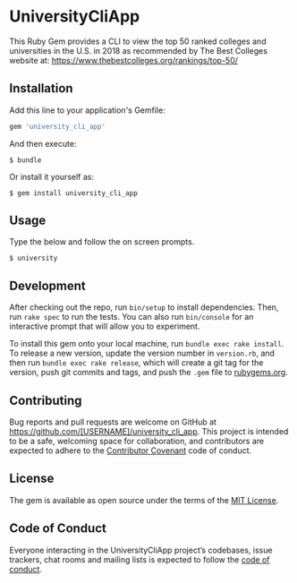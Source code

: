 # UniversityCliApp

This Ruby Gem provides a CLI to view the top 50 ranked colleges and universities in the U.S. in 2018 as recommended by The Best Colleges website at: https://www.thebestcolleges.org/rankings/top-50/

## Installation

Add this line to your application's Gemfile:

```ruby
gem 'university_cli_app'
```

And then execute:

    $ bundle

Or install it yourself as:

    $ gem install university_cli_app

## Usage

Type the below and follow the on screen prompts.

    $ university

## Development

After checking out the repo, run `bin/setup` to install dependencies. Then, run `rake spec` to run the tests. You can also run `bin/console` for an interactive prompt that will allow you to experiment.

To install this gem onto your local machine, run `bundle exec rake install`. To release a new version, update the version number in `version.rb`, and then run `bundle exec rake release`, which will create a git tag for the version, push git commits and tags, and push the `.gem` file to [rubygems.org](https://rubygems.org).

## Contributing

Bug reports and pull requests are welcome on GitHub at https://github.com/[USERNAME]/university_cli_app. This project is intended to be a safe, welcoming space for collaboration, and contributors are expected to adhere to the [Contributor Covenant](http://contributor-covenant.org) code of conduct.

## License

The gem is available as open source under the terms of the [MIT License](https://opensource.org/licenses/MIT).

## Code of Conduct

Everyone interacting in the UniversityCliApp project’s codebases, issue trackers, chat rooms and mailing lists is expected to follow the [code of conduct](https://github.com/[USERNAME]/university_cli_app/blob/master/CODE_OF_CONDUCT.md).
